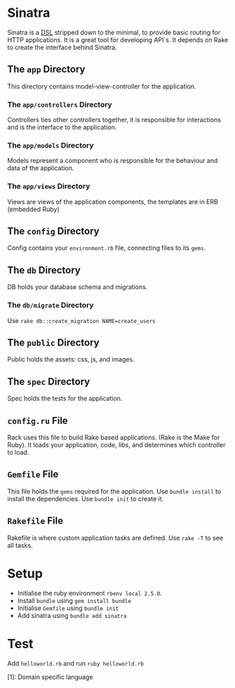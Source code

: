 # Sinatra
Sinatra is a [DSL](1) stripped down to the minimal, to provide basic routing for HTTP applications.
It is a great tool for developing API`s. It depends on Rake to create the interface behind Sinatra.

## The ```app``` Directory
This directory contains model-view-controller for the application.

### The ```app/controllers```  Directory
Controllers ties other controllers together, it is responsible for interactions and is the interface to the application.

### The ```app/models```  Directory
Models represent a component who is responsible for the behaviour and data of the application.

### The ```app/views```  Directory
Views are views of the application components, the templates are in ERB (embedded Ruby)

## The ```config```  Directory
Config contains your ```environment.rb``` file, connecting files to its ```gems```.

## The ```db```  Directory
DB holds your database schema and migrations.

### The ```db/migrate```  Directory
Use ```rake db::create_migration NAME=create_users```

## The ```public```  Directory
Public holds the assets: css, js, and images.

## The ```spec```  Directory
Spec holds the tests for the application.

## ```config.ru``` File
Rack uses this file to build Rake based applications. (Rake is the Make for Ruby). It loads your application, code, libs, and determines which controller to load.

## ```Gemfile``` File
This file holds the ```gems``` required for the application. Use ```bundle install``` to install the dependencies. Use ```bundle init``` to create it.

## ```Rakefile``` File
Rakefile is where custom application tasks are defined. Use ```rake -T``` to see all tasks.


# Setup
* Initialise the ruby environment ```rbenv local 2.5.0```.
* Install ```bundle``` using ```gem install bundle```
* Initialise ```Gemfile``` using ```bundle init```
* Add sinatra using ```bundle add sinatra```

# Test
Add ```helloworld.rb``` and run ```ruby helloworld.rb```

[1]: Domain specific language